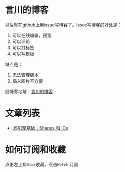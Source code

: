 # 言川的博客
以后就在github上用issue写博客了。Issue写博客的好处是：

1. 可以在线编辑，预览
2. 可以评论
3. 可以打标签
4. 可以写模板

缺点是：

1. 无法管理版本
2. 插入图片不方便

旧博客地址：[言川的博客](https://blog.csdn.net/lihongxun945?viewmode=contents)

# 文章列表

- [JS引擎基础：Shapes 和 ICs]()

# 如何订阅和收藏

点击左上角`Star`收藏，点击`Watch` 订阅
